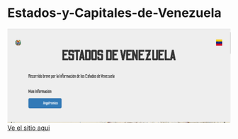 # Estados-y-Capitales-de-Venezuela
![Fondo](https://github.com/Angstromico/Estados-y-Capitales-de-Venezuela/blob/master/Captura%20de%20pantalla_2021-05-28_13-59-29.png)
[Ve el sitio aqui](https://estadosycapitalesdevenezuelamanuelmoralesangstromico.netlify.app/)

